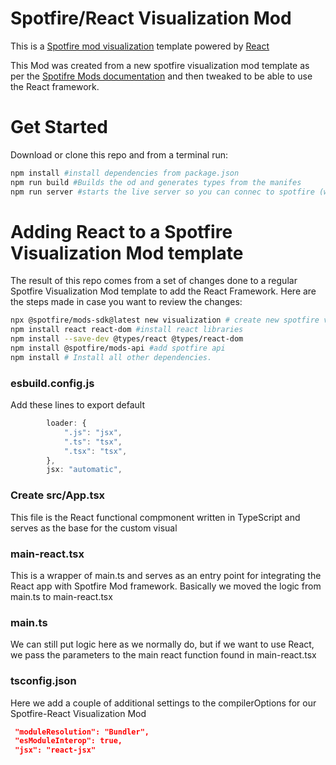 # Spotfire/React Visualization Mod

This is a [Spotfire mod visualization](https://spotfiresoftware.github.io/spotfire-mods/docs/visualization-mods/) template powered by [React](https://react.dev/)

This Mod was created from a new spotfire visualization mod template as per the [Spotifre Mods documentation](https://spotfiresoftware.github.io/spotfire-mods/docs/getting-started/#developing-a-mod) and then tweaked to be able to use the React framework.

# Get Started
Download or clone this repo and from a terminal run:
 ``` sh
 npm install #install dependencies from package.json
 npm run build #Builds the od and generates types from the manifes
 npm run server #starts the live server so you can connec to spotfire (web or client)
```

# Adding React to a Spotfire Visualization Mod template 
The result of this repo comes from a set of changes done to a regular Spotfire Visualization Mod template to add the React Framework. Here are the steps made in case you want to review the changes:

``` sh
npx @spotfire/mods-sdk@latest new visualization # create new spotfire visual mod template
npm install react react-dom #install react libraries
npm install --save-dev @types/react @types/react-dom
npm install @spotfire/mods-api #add spotfire api
npm install # Install all other dependencies.
```

### esbuild.config.js
Add these lines to export default
``` js
        loader: {
            ".js": "jsx",
            ".ts": "tsx",
            ".tsx": "tsx",
        },
        jsx: "automatic",
```

### Create src/App.tsx
This file is the React functional compmonent written in TypeScript and serves as the base for the custom visual

### main-react.tsx
This is a wrapper of main.ts and serves as an entry point for integrating the React app with Spotfire Mod framework. Basically we moved the logic from main.ts to main-react.tsx

### main.ts
We can still put logic here as we normally do, but if we want to use React, we pass the parameters to the main react function found in main-react.tsx

### tsconfig.json
Here we add a couple of additional settings to the compilerOptions for our Spotfire-React Visualization Mod
``` json
 "moduleResolution": "Bundler",
 "esModuleInterop": true,
 "jsx": "react-jsx" 
```